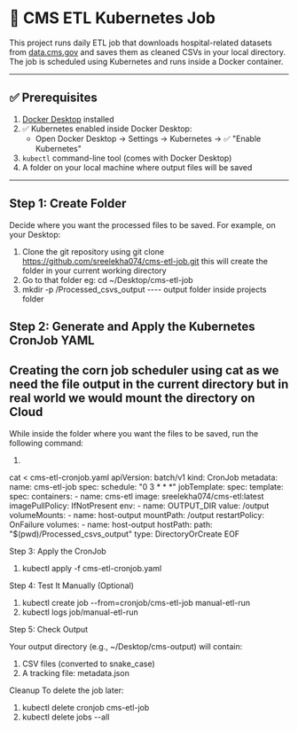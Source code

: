 # 🏥 CMS ETL Kubernetes Job

This project runs  daily ETL job that downloads hospital-related datasets from [data.cms.gov](https://data.cms.gov/) and saves 
them as cleaned CSVs in your local directory. The job is scheduled using Kubernetes and runs inside a Docker container.

---

## ✅ Prerequisites

1. [Docker Desktop](https://www.docker.com/products/docker-desktop) installed
2. ✅ Kubernetes enabled inside Docker Desktop:
   - Open Docker Desktop → Settings → Kubernetes → ✅ "Enable Kubernetes"
3. `kubectl` command-line tool (comes with Docker Desktop)
4.  A folder on your local machine where output files will be saved

---

##  Step 1: Create  Folder

Decide where you want the processed files to be saved. For example, on your Desktop:
1. Clone the git repository using git clone https://github.com/sreelekha074/cms-etl-job.git
  this will create the folder in your current working directory
2. Go to that folder eg: cd ~/Desktop/cms-etl-job
3. mkdir -p /Processed_csvs_output   ---- output folder inside projects folder

## Step 2: Generate and Apply the Kubernetes CronJob YAML

## Creating the corn job scheduler using cat as we need the file output in the current directory but in real world we would mount the directory on Cloud 

While inside the folder where you want the files to be saved, run the following command:

1. 
cat <<EOF > cms-etl-cronjob.yaml
apiVersion: batch/v1
kind: CronJob
metadata:
  name: cms-etl-job
spec:
  schedule: "0 3 * * *"
  jobTemplate:
    spec:
      template:
        spec:
          containers:
          - name: cms-etl
            image: sreelekha074/cms-etl:latest
            imagePullPolicy: IfNotPresent
            env:
            - name: OUTPUT_DIR
              value: /output
            volumeMounts:
            - name: host-output
              mountPath: /output
          restartPolicy: OnFailure
          volumes:
          - name: host-output
            hostPath:
              path: "$(pwd)/Processed_csvs_output"
              type: DirectoryOrCreate
EOF

Step 3: Apply the CronJob

1. kubectl apply -f cms-etl-cronjob.yaml

Step 4: Test It Manually (Optional)

1. kubectl create job --from=cronjob/cms-etl-job manual-etl-run
2. kubectl logs job/manual-etl-run

Step 5: Check Output

Your output directory (e.g., ~/Desktop/cms-output) will contain:

1. CSV files (converted to snake_case)
2. A tracking file: metadata.json

Cleanup
To delete the job later:

1. kubectl delete cronjob cms-etl-job
2. kubectl delete jobs --all
